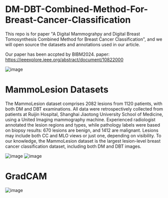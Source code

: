 # DM-DBT-Combined-Method-For-Breast-Cancer-Classification
This repo is for paper "A Digital Mammograhpy and Digital Breast Tomosynthesis Combined Method for Breast Cancer Classification", and we will open source the datasets and annotations used in our article.

Our paper has been accpted by BIBM2024.
paper: https://ieeexplore.ieee.org/abstract/document/10822000

![image](https://github.com/user-attachments/assets/678a49b4-329b-499c-be01-76d171000a84)

# MammoLesion Datasets
The MammoLesion dataset comprises 2082 lesions from 1120 patients, with both DM and DBT examinations. All data were retrospectively collected from patients at Ruijin Hospital, Shanghai Jiaotong University School of Medicine, using a United Imaging mammography machine. Experienced radiologist annotated the lesion regions and types, while pathology labels were based on biopsy results: 670 lesions are benign, and 1412 are malignant. Lesions may include both CC and MLO views or just one, depending on visibility. To our knowledge, the MammoLesion dataset is the largest lesion-level breast cancer classification dataset, including both DM and DBT images.

![image](https://github.com/user-attachments/assets/03657ec7-5eac-48d8-aa84-0db741f45352)
![image](https://github.com/user-attachments/assets/a827f2fa-30cf-4240-9779-8d3c47740c5d)

# GradCAM 
![image](https://github.com/user-attachments/assets/071fb8eb-f799-4543-87dd-ff7a4e24570c)
